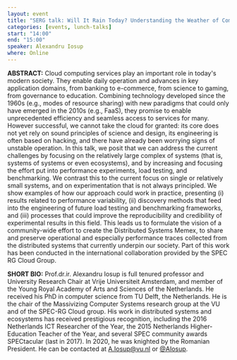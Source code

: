 ```yaml
---
layout: event
title: "SERG talk: Will It Rain Today? Understanding the Weather of Computing Clouds, Before it Happens"
categories: [events, lunch-talks]
start: "14:00"
end: "15:00"
speaker: Alexandru Iosup
where: Online
---
```


**ABSTRACT:** Cloud computing services play an important role in today's modern society. They enable daily operation and advances in key application domains, from banking to e-commerce, from science to gaming, from governance to education. Combining technology developed since the 1960s (e.g., modes of resource sharing) with new paradigms that could only have emerged in the 2010s (e.g., FaaS), they promise to enable unprecedented efficiency and seamless access to services for many. However successful, we cannot take the cloud for granted: its core does not yet rely on sound principles of science and design, its engineering is often based on hacking, and there have already been worrying signs of unstable operation. In this talk, we posit that we can address the current challenges by focusing on the relatively large complex of systems (that is, systems of systems or even ecosystems), and by increasing and focusing the effort put into performance experiments, load testing, and benchmarking. We contrast this to the current focus on single or relatively small systems, and on experimentation that is not always principled. We show examples of how our approach could work in practice, presenting (i) results related to performance variability, (ii) discovery methods that feed into the engineering of future load testing and benchmarking frameworks, and (iii) processes that could improve the reproducibility and credibility of experimental results in this field. This leads us to formulate the vision of a community-wide effort to create the Distributed Systems Memex, to share and preserve operational and especially performance traces collected from the distributed systems that currently underpin our society. Part of this work has been conducted in the international collaboration provided by the SPEC RG Cloud Group. 


**SHORT BIO:** Prof.dr.ir. Alexandru Iosup is full tenured professor and University Research Chair at Vrije Universiteit Amsterdam, and member of the Young Royal Academy of Arts and Sciences of the Netherlands. He received his PhD in computer science from TU Delft, the Netherlands. He is the chair of the Massivizing Computer Systems research group at the VU and of the SPEC-RG Cloud group. His work in distributed systems and ecosystems has received prestigious recognition, including the 2016 Netherlands ICT Researcher of the Year, the 2015 Netherlands Higher-Education Teacher of the Year, and several SPEC community awards SPECtacular (last in 2017). In 2020, he was knighted by the Romanian President. He can be contacted at A.Iosup@vu.nl or [@AIosup](https://twitter.com/AIosup). 
